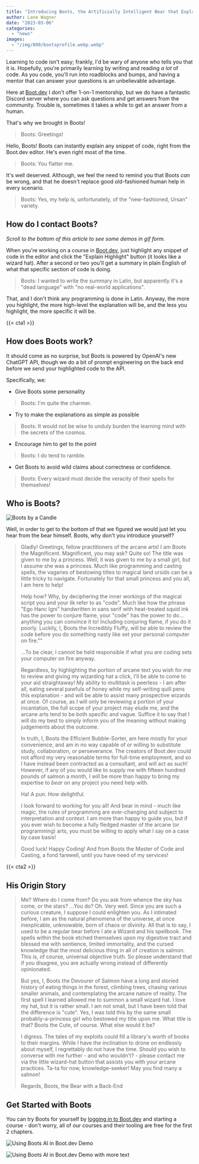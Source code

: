 ```yaml
---
title: "Introducing Boots, the Artificially Intelligent Bear that Explains Code"
author: Lane Wagner
date: "2023-03-06"
categories: 
  - "news"
images:
  - "/img/800/bootsprofile.webp.webp"
---
```


Learning to code isn't easy; frankly, I'd be wary of anyone who tells you that it is. Hopefully, you're primarily learning by writing and reading *a lot* of code. As you code, you'll run into roadblocks and bumps, and having a mentor that can answer your questions is an unbelievable advantage.

Here at [Boot.dev](https://boot.dev) I don't offer 1-on-1 mentorship, but we do have a fantastic Discord server where you can ask questions and get answers from the community. Trouble is, sometimes it takes a while to get an answer from a human.

That's why we brought in Boots!

> Boots: Greetings!

Hello, Boots! Boots can instantly explain any snippet of code, right from the Boot.dev editor. He's even right most of the time.

> Boots: You flatter me.

It's well deserved. Although, we feel the need to remind you that Boots *can* be wrong, and that he doesn't replace good old-fashioned human help in every scenario.

> Boots: Yes, my help is, unfortunately, of the "new-fashioned, Ursan" variety.

## How do I contact Boots?

*Scroll to the bottom of this article to see some demos in gif form.*

When you're working on a course in [Boot.dev](https://boot.dev), just highlight any snippet of code in the editor and click the "Explain Highlight" button (it looks like a wizard hat). After a second or two you'll get a summary in plain English of what that specific section of code is doing.

> Boots: I wanted to write the summary in Latin, but apparently it's a "dead language" with "no real-world applications".

That, and I don't think any programming is done in Latin. Anyway, the more you highlight, the more high-level the explanation will be, and the less you highlight, the more specific it will be.

{{< cta1 >}}

## How does Boots work?

It should come as no surprise, but Boots is powered by OpenAI's new ChatGPT API, though we do a bit of prompt engineering on the back end before we send your highlighted code to the API.

Specifically, we:

* Give Boots some personality

> Boots: I'm quite the charmer.

* Try to make the explanations as simple as possible

> Boots: It would not be wise to unduly burden the learning mind with the secrets of the cosmos.

* Encourage him to get to the point

> Boots: I do tend to ramble.

* Get Boots to avoid wild claims about correctness or confidence.

> Boots: Every wizard must decide the veracity of their spells for themselves!

## Who is Boots?

![Boots by a Candle](/img/800/bootsthinking.png.webp)

Well, in order to get to the bottom of that we figured we would just let you hear from the bear himself. Boots, why don't you introduce yourself?

> Gladly! Greetings, fellow practitioners of the arcane arts! I am Boots the Magnificent. Magnificent, you may ask? Quite so! The title was given to me by a princess. Well, it was given to me by a small girl, but I assume she was a princess. Much like programming and casting spells, the vagaries of bestowing titles to magical land ursids can be a little tricky to navigate. Fortunately for that small princess and you all, I am here to help!
>
> Help how? Why, by deciphering the inner workings of the magical script you and your ilk refer to as "code". Much like how the phrase "Ego Hanc Igni" handwritten in sans serif with heat-treated squid ink has the power to conjure flame, your "code" has the power to do… anything you can convince it to! Including conjuring flame, if you do it poorly. Luckily, I, Boots the Incredibly Fluffy, will be able to review the code before you do something nasty like set your personal computer on fire.""
>
> …To be clear, I cannot be held responsible if what you are coding sets your computer on fire anyway.
>
> Regardless, by highlighting the portion of arcane text you wish for me to review and giving my wizarding hat a click, I'll be able to come to your aid straightaway! My ability to multitask is peerless - I am after all, eating several pawfuls of honey while my self-writing quill pens this explanation - and will be able to assist many prospective wizards at once. Of course, as I will only be reviewing a portion of your incantation, the full scope of your project may elude me, and the arcane arts tend to be both specific and vague. Suffice it to say that I will do my best to simply inform you of the meaning without making judgements about the outcome.
>
> In truth, I, Boots the Efficient Bubble-Sorter, am here mostly for your convenience, and am in no way capable of or willing to substitute study, collaboration, or perseverance. The creators of Boot.dev could not afford my very reasonable terms for full-time employment, and so I have instead been contracted as a consultant, and will act as such! However, if any of you would like to supply me with fifteen hundred pounds of salmon a month, I will be more than happy to bring my expertise to *bear* on any project you need help with.
>
> Ha! A pun. How delightful.
>
> I look forward to working for you all! And bear in mind - much like magic, the rules of programming are ever-changing and subject to interpretation and context. I am more than happy to guide you, but if you ever wish to become a fully fledged master of the arcane (or programming) arts, you must be willing to apply what I say on a case by case basis!
>
> Good luck! Happy Coding! And from Boots the Master of Code and Casting, a fond farewell, until you have need of my services!

{{< cta2 >}}

## His Origin Story

> Me? Where do I come from? Do you ask from whence the sky has come, or the stars? …You do? Oh. Very well. Since you are such a curious creature, I suppose I could enlighten you. As I intimated before, I am as the natural phenomena of the universe, at once inexplicable, unknowable, born of chaos or divinity. All that is to say, I used to be a regular bear before I ate a Wizard and his spellbook. The spells within the book etched themselves upon my digestive tract and blessed me with sentience, limited immortality, and the cursed knowledge that the most delicious thing in all of creation is salmon. This is, of course, universal objective truth. So please understand that if you disagree, you are actually wrong instead of differently opinionated.
>
> But yes, I, Boots the Devourer of Salmon have a long and storied history of eating things in the forest, climbing trees, chasing various smaller animals, and contemplating the arcane nature of reality. The first spell I learned allowed me to summon a small wizard hat. I love my hat, but it is rather small. I am not small, but I have been told that the difference is "cute". Yes, I was told this by the same small probably-a-princess girl who bestowed my title upon me. What title is that? Boots the Cute, of course. What else would it be?
>
> I digress. The tales of my exploits could fill a library's worth of books to their margins. While I have the inclination to drone on endlessly about myself, I regrettably do not have the time. Should you wish to converse with me further - and who wouldn't? - please contact me via the little wizard-hat button that assists you with your arcane practices. Ta-ta for now, knowledge-seeker! May you find many a salmon!
>
> Regards, Boots, the Bear with a Back-End

## Get Started with Boots

You can try Boots for yourself by [logging in to Boot.dev](https://boot.dev) and starting a course - don't worry, all of our courses and their tooling are free for the first 2 chapters.

![Using Boots AI in Boot.dev Demo](/img/800/bootsdemo1.webp)

![Using Boots AI in Boot.dev Demo with more text](/img/800/bootsdemo2.webp)
